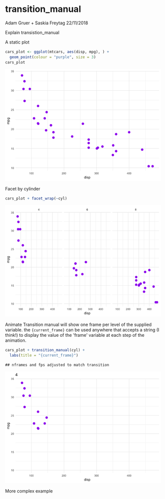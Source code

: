 transition\_manual
================
Adam Gruer + Saskia Freytag
22/11/2018

Explain transistion\_manual

A static plot

``` r
cars_plot <- ggplot(mtcars, aes(disp, mpg), ) + 
  geom_point(colour = "purple", size = 3) 
cars_plot
```

![](transition_manual_files/figure-markdown_github/static%20plot-1.png)

Facet by cylinder

``` r
cars_plot + facet_wrap(~cyl)
```

![](transition_manual_files/figure-markdown_github/a%20facet-1.png)

Animate Transition manual will show one frame per level of the supplied variable. the `{current_frame}` can be used anywhere that accepts a string (I think!) to display the value of the 'frame' variable at each step of the animation.

``` r
cars_plot + transition_manual(cyl) +
  labs(title = "{current_frame}")
```

    ## nframes and fps adjusted to match transition

![](transition_manual_files/figure-markdown_github/animate-1.gif)

More complex example
